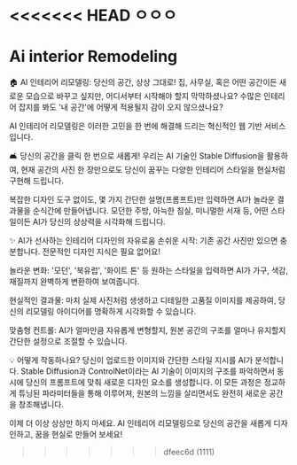 <<<<<<< HEAD
ㅇㅇㅇ
=======
# Ai interior Remodeling 

🏠 AI 인테리어 리모델링: 당신의 공간, 상상 그대로!
집, 사무실, 혹은 어떤 공간이든 새로운 모습으로 바꾸고 싶지만, 어디서부터 시작해야 할지 막막하셨나요? 수많은 인테리어 잡지를 봐도 '내 공간'에 어떻게 적용될지 감이 오지 않으셨나요?

AI 인테리어 리모델링은 이러한 고민을 한 번에 해결해 드리는 혁신적인 웹 기반 서비스입니다.

🛋️ 당신의 공간을 클릭 한 번으로 새롭게!
우리는 AI 기술인 Stable Diffusion을 활용하여, 현재 공간의 사진 한 장만으로도 당신이 꿈꾸는 다양한 인테리어 스타일을 현실처럼 구현해 드립니다.

복잡한 디자인 도구 없이도, 몇 가지 간단한 설명(프롬프트)만 입력하면 AI가 놀라운 결과물을 순식간에 만들어냅니다. 모던한 주방, 아늑한 침실, 미니멀한 서재 등, 어떤 스타일이든 AI가 당신의 상상력을 시각화해 드립니다.

✨ AI가 선사하는 인테리어 디자인의 자유로움
손쉬운 시작: 기존 공간 사진만 있으면 충분합니다. 전문적인 디자인 지식은 필요 없어요!

놀라운 변화: '모던', '북유럽', '화이트 톤' 등 원하는 스타일을 입력하면 AI가 가구, 색감, 재질까지 완벽하게 변환하여 보여줍니다.

현실적인 결과물: 마치 실제 사진처럼 생생하고 디테일한 고품질 이미지를 제공하여, 당신의 리모델링 아이디어를 명확하게 시각화할 수 있습니다.

맞춤형 컨트롤: AI가 얼마만큼 자유롭게 변형할지, 원본 공간의 구조를 얼마나 유지할지 간단한 설정으로 조절할 수 있습니다.

💡 어떻게 작동하나요?
당신이 업로드한 이미지와 간단한 스타일 지시를 AI가 분석합니다. Stable Diffusion과 ControlNet이라는 AI 기술이 이미지의 구조를 파악하면서 동시에 당신의 프롬프트에 맞춰 새로운 디자인 요소를 생성합니다. 이 모든 과정은 정교하게 튜닝된 파라미터들을 통해 이루어져, 원본의 느낌을 살리면서도 완전히 새로운 공간을 창조해냅니다. 

이제 더 이상 상상만 하지 마세요. AI 인테리어 리모델링으로 당신의 공간을 새롭게 디자인하고, 꿈을 현실로 만들어 보세요!
>>>>>>> dfeec6d (1111)
